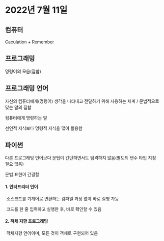 # 2022년 7월 11일





## 컴퓨터

Caculation + Remember





## 프로그래밍

명령어의 모음(집합)





## 프로그래밍 언어

자신의 컴퓨터에게(명령어) 생각을 나타내고 전달하기 위해 사용하는 체계 / 문법적으로 맞는 말의 집합

컴퓨터에게 명령하는 말

선언적 지식보다 명령적 지식을 많이 활용함



## 파이썬

다른 프로그래밍 언어보다 문법이 간단하면서도 엄격하지 않음(별도의 변수 타입 지정 필요 없음)

문법 표현이 간결함

#### 	1. 인터프리터 언어

​		소스코드를 기계어로 변환하는 컴파일 과정 없이 바로 실행 가능

​		코드를 한 줄 입력하고 실행한 후, 바로 확인할 수 있음

#### 	2. 객체 지향 프로그래밍

​		객체지향 언어이며, 모든 것이 객체로 구현되어 있음
